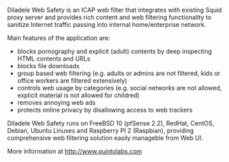 Diladele Web Safety is an ICAP web filter that integrates with existing Squid proxy server and provides rich content and web filtering functionality to sanitize Internet traffic passing into internal home/enterprise network.

Main features of the application are:
- blocks pornography and explicit (adult) contents by deep inspecting HTML contents and URLs
- blocks file downloads
- group based web filtering (e.g. adults or admins are not filtered, kids or office workers are filtered extensively)
- controls web usage by categories (e.g. social networks are not allowed, explicit material is not allowed for childred)
- removes annoying web ads 
- protects online privacy by disallowing access to web trackers

Diladele Web Safety runs on FreeBSD 10 (pfSense 2.2), RedHat, CentOS, Debian, Ubuntu Linuxes and Raspberry PI 2 (Raspbian), providing comprehensive web filtering solution easily manageble from Web UI.

More information at http://www.quintolabs.com